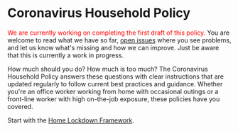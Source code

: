 # Coronavirus Household Policy

<span style="color: red">We are currently working on completing the first draft of this policy.</span> You are welcome to read what we have so far, [open issues](./issues/new) where you see problems, and let us know what's missing and how we can improve. Just be aware that this is currently a work in progress.

How much should you do? How much is too much? The Coronavirus Household Policy answers these questions with clear instructions that are updated regularly to follow current best practices and guidance. Whether you're an office worker working from home with occasional outings or a front-line worker with high on-the-job exposure, these policies have you covered.

Start with the [Home Lockdown Framework](./policy/families/Home%20Lockdown%20Framework.md).
